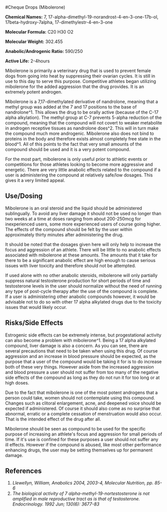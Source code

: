 #Cheque Drops (Mibolerone)

**Chemical Names:** 7, 17-alpha-dimethyl-19-norandrost-4-en-3-one-17b-ol, 17beta-hydroxy-7alpha, 17-dimethylestr-4-en-3-one

**Molecular Formula:** C20 H30 O2

**Molecular Weight:** 302.455

**Anabolic/Androgenic Ratio:** 590/250

**Active Life:** 2-4hours

Mibolerone is primarily a veterinary drug that is used to prevent female dogs from going into heat by suppressing their ovarian cycles. It is still in use to this day to serve this purpose. Competitive athletes began utilizing mibolerone for the added aggression that the drug provides. It is an extremely potent androgen. 

Mibolerone is a 7,17-dimethylated derivative of nandrolone, meaning that a methyl group was added at the 7 and 17 positions to the base of nandrolone^1. This allows the drug to be orally active (because of the C-17 alpha alkylation). The methyl group at C-7 prevents 5-alpha reduction of the compound, meaning that the compound will not covert to weaker metabolite in androgen receptive tissues as nandrolone does^2. This will in turn make the compound much more androgenic. Mibolerone also does not bind to proteins in the body and therefore exists almost completely free state in the blood^1. All of this points to the fact that very small amounts of the compound should be used and it is a very potent compound.

For the most part, mibolerone is only useful prior to athletic events or competitions for those athletes looking to become more aggressive and energetic. There are very little anabolic effects related to the compound if a user is administering the compound at relatively safe/low dosages. This gives it a very limited appeal. 

## Use/Dosing

Mibolerone is an oral steroid and the liquid should be administered sublingually. To avoid any liver damage it should not be used no longer than two weeks at a time at doses ranging from about 200-250mcg for inexperienced users, some more experienced users of course going higher. The effects of the compound should be felt by the user within approximately thirty minutes after administering the drug. 

It should be noted that the dosages given here will only help to increase the focus and aggression of an athlete. There will be little to no anabolic effects associated with mibolerone at these amounts. The amounts that it take for there to be a significant anabolic effect are high enough to cause serious issues with liver toxicity and therefore should not be attempted.

If used alone with no other anabolic steroids, mibolerone will only partially suppress natural testosterone production for short periods of time and testosterone levels in the user should normalize without the need of running any type of post-cycle therapy after the use of the compound is complete. If a user is administering other anabolic compounds however, it would be advisable not to do so with other 17 alpha alkylated drugs due to the toxicity issues that would likely occur. 

## Risks/Side Effects

Estrogenic side effects can be extremely intense, but progestational activity can also become a problem with mibolerone^1. Being a 17 alpha alkylated compound, liver damage is also a concern. As you can see, there are several precautions that need to be taken when using this drug. Of course aggression and an increase in blood pressure should be expected, as the purpose that a user of the compound would be taking it for is to do increase both of these very things. However aside from the increased aggression and blood pressure a user should not suffer from too many of the negative side effects of the compound as long as they do not run it for too long or at high doses. 

Due to the fact that mibolerone is one of the most potent androgens that a person could take, women should not contemplate using this compound. Changes such as clitoral enlargement, acne, and deepened voice should be expected if administered. Of course it should also come as no surprise that abnormal, erratic or a complete cessation of menstruation would also occur. That is the intended effect of the drug after all.

Mibolerone should be seen as compound to be used for the specific purpose of increasing an athlete's focus and aggression for small periods of time. If it's use is confined for these purposes a user should not suffer any ill effects. However if the compound is abused, like most other performance enhancing drugs, the user may be setting themselves up for permanent damage. 

## References

1. *Llewellyn, William, Anabolics 2004, 2003-4, Molecular Nutrition, pp. 85-6*
2. *The biological activity of 7 alpha-methyl-19-nortestosterone is not amplified in male reproductive tract as is that of testosterone. Endocrinology. 1992 Jun; 130(6): 3677-83*